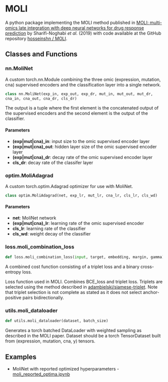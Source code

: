 # MOLI

A python package implementing the MOLI method published in [MOLI: multi-omics late 
integration with deep neural networks for drug response prediction][1] by 
Sharifi-Noghabi *et al.* (2019) with code available at the GitHub repository
[hosseinshn / MOLI][3].



## Classes and Functions

### nn.MoliNet

A custom torch.nn.Module combining the three omic (expression, mutation, cna) 
supervised encoders and the classification layer into a single network. 

```python
class nn.MoliNet(exp_in, exp_out, exp_dr, mut_in, mut_out, mut_dr,
cna_in, cna_out, cna_dr, cls_dr)
```

The output is a tuple where the first element is the concatenated output of the
supervised encoders and the second element is the output of the classifier.

#### Parameters
* **(exp|mut|cna)_in**: input size to the omic supervised encoder layer
* **(exp|mut|cna)_out**: hidden layer size of the omic supervised encoder layer
* **(exp|mut|cna)_dr**: decay rate of the omic supervised encoder layer
* **cls_dr**: decay rate of the classifer layer

### optim.MoliAdagrad

A custom torch.optim.Adagrad optimizer for use with MoliNet.

```python
class optim.MoliAdagrad(net, exp_lr, mut_lr, cna_lr, cls_lr, cls_wd)
```

#### Parameters
* **net**: MoliNet network
* **(exp|mut|cna)_lr**: learning rate of the omic supervised encoder
* **cls_lr**: learning rate of the classifier
* **cls_wd**: weight decay of the classifier

### loss.moli_combination_loss

```python
def loss.moli_combination_loss(input, target, embedding, margin, gamma) 
```

A combined cost function consisting of a triplet loss and a binary cross-entropy loss.

Loss function used in MOLI. Combines BCE_loss and triplet loss. Triplets are selected
using the method described in [adambielski/siamese-triplet][2]. Note that triplet 
selection is not complete as stated as it does not select anchor-positive pairs 
bidirectionally.

### utils.moli_dataloader

```python
def utils.moli_dataloader(dataset, batch_size)
```

Generates a torch batched DataLoader with weighted sampling as described in the MOLI
paper. Dataset should be a torch TensorDataset built from (expression, mutation,
cna, y) tensors.

## Examples

* MoliNet with reported optimized hyperparameters - 
[moli_reported_optima.ipynb](./examples/moli_reported_optima.ipynb)


[1]: https://doi.org/10.1093/bioinformatics/btz318
[2]: https://github.com/adambielski/siamese-triplet
[3]: https://github.com/hosseinshn/MOLI